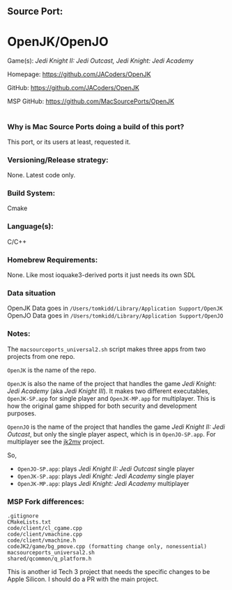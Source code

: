 ## Source Port:
# OpenJK/OpenJO

Game(s): *Jedi Knight II: Jedi Outcast, Jedi Knight: Jedi Academy*

Homepage: https://github.com/JACoders/OpenJK

GitHub: https://github.com/JACoders/OpenJK

MSP GitHub: https://github.com/MacSourcePorts/OpenJK

#
### Why is Mac Source Ports doing a build of this port?
This port, or its users at least, requested it. 

### Versioning/Release strategy:
None. Latest code only.

### Build System: 
Cmake

### Language(s):
C/C++

### Homebrew Requirements:

None. Like most ioquake3-derived ports it just needs its own SDL

### Data situation
OpenJK Data goes in `/Users/tomkidd/Library/Application Support/OpenJK`
OpenJO Data goes in `/Users/tomkidd/Library/Application Support/OpenJO`

### Notes:
The `macsourceports_universal2.sh` script makes three apps from two projects from one repo. 

`OpenJK` is the name of the repo.

`OpenJK` is also the name of the project that handles the game *Jedi Knight: Jedi Academy* (aka *Jedi Knight III*). It makes two different executables, `OpenJK-SP.app` for single player and `OpenJK-MP.app` for multiplayer. This is how the original game shipped for both security and development purposes. 

`OpennJO` is the name of the project that handles the game *Jedi Knight II: Jedi Outcast*, but only the single player aspect, which is in `OpenJO-SP.app`. For multiplayer see the [jk2mv](jk2mv.md) project. 

So, 
- `OpenJO-SP.app`: plays *Jedi Knight II: Jedi Outcast* single player
- `OpenJK-SP.app`: plays *Jedi Knight: Jedi Academy* single player
- `OpenJK-MP.app`: plays *Jedi Knight: Jedi Academy* multiplayer

### MSP Fork differences:
```
.gitignore
CMakeLists.txt
code/client/cl_cgame.cpp
code/client/vmachine.cpp
code/client/vmachine.h
codeJK2/game/bg_pmove.cpp (formatting change only, nonessential)
macsourceports_universal2.sh
shared/qcommon/q_platform.h
```

This is another id Tech 3 project that needs the specific changes to be Apple Silicon. I should do a PR with the main project. 